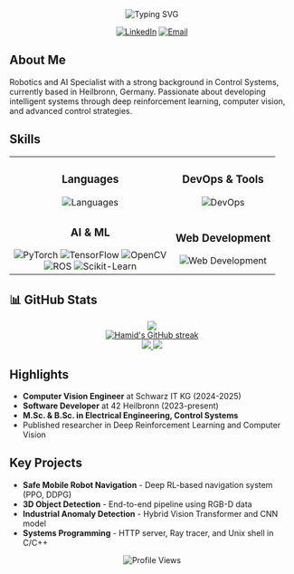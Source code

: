 <div align="center">
  <img src="https://readme-typing-svg.herokuapp.com?font=Fira+Code&pause=1000&color=2E97F7&center=true&vCenter=true&width=500&lines=Hi+there%2C+I'm+Hamid+Taheri;Robotics+Engineer+%7C+AI+Specialist;Control+Systems+Expert" alt="Typing SVG" />

  [![LinkedIn](https://img.shields.io/badge/LinkedIn-Connect-blue)](https://www.linkedin.com/in/hamidtaheri/)
  [![Email](https://img.shields.io/badge/Email-Contact-red)](mailto:taheri.hamiid@gmail.com)
</div>

## About Me

Robotics and AI Specialist with a strong background in Control Systems, currently based in Heilbronn, Germany. Passionate about developing intelligent systems through deep reinforcement learning, computer vision, and advanced control strategies.

## Skills

<div align="center">
  <table>
    <tr>
      <td align="center">
        <h3>Languages</h3>
        <img src="https://skillicons.dev/icons?i=c,cpp,python,bash" alt="Languages" />
      </td>
      <td align="center">
        <h3>DevOps & Tools</h3>
        <img src="https://skillicons.dev/icons?i=docker,kubernetes,git,azure" alt="DevOps" />
      </td>
    </tr>
    <tr>
      <td align="center">
        <h3>AI & ML</h3>
        <img src="https://img.shields.io/badge/-PyTorch-EE4C2C?style=for-the-badge&logo=pytorch&logoColor=white" alt="PyTorch" />
        <img src="https://img.shields.io/badge/-TensorFlow-FF6F00?style=for-the-badge&logo=tensorflow&logoColor=white" alt="TensorFlow" />
        <img src="https://img.shields.io/badge/-OpenCV-5C3EE8?style=for-the-badge&logo=opencv&logoColor=white" alt="OpenCV" />
        <br>
        <img src="https://img.shields.io/badge/-ROS-22314E?style=for-the-badge&logo=ros&logoColor=white" alt="ROS" />
        <img src="https://img.shields.io/badge/-Scikit_Learn-F7931E?style=for-the-badge&logo=scikit-learn&logoColor=white" alt="Scikit-Learn" />
      </td>
      <td align="center">
        <h3>Web Development</h3>
        <img src="https://skillicons.dev/icons?i=html,css,js" alt="Web Development" />
      </td>
    </tr>
  </table>
</div>

## 📊 GitHub Stats

<div align="center">
  <a href="https://github.com/hamidthri">
    <img src="https://github-profile-summary-cards.vercel.app/api/cards/profile-details?username=hamidthri&theme=tokyonight" />
  </a>
</div>

<div align="center">
  <a href="https://github.com/hamidthri">
    <img src="https://github-readme-streak-stats.herokuapp.com/?user=hamidthri&theme=tokyonight&hide_border=true&date_format=M%20j%5B%2C%20Y%5D" alt="Hamid's GitHub streak" />
  </a>
</div>

<div align="center">
  <a href="https://github.com/hamidthri">
    <img src="https://github-readme-stats.vercel.app/api/top-langs/?username=hamidthri&langs_count=6&layout=compact&theme=tokyonight&hide_border=true" />
    <img src="https://github-readme-stats.vercel.app/api?username=hamidthri&show_icons=true&theme=tokyonight&hide_border=true" />
  </a>
</div>

## Highlights

- **Computer Vision Engineer** at Schwarz IT KG (2024-2025)
- **Software Developer** at 42 Heilbronn (2023-present)
- **M.Sc. & B.Sc. in Electrical Engineering, Control Systems**
- Published researcher in Deep Reinforcement Learning and Computer Vision

## Key Projects

- **Safe Mobile Robot Navigation** - Deep RL-based navigation system (PPO, DDPG)
- **3D Object Detection** - End-to-end pipeline using RGB-D data
- **Industrial Anomaly Detection** - Hybrid Vision Transformer and CNN model
- **Systems Programming** - HTTP server, Ray tracer, and Unix shell in C/C++

<div align="center">
  <img src="https://komarev.com/ghpvc/?username=hamidthri&color=blueviolet&style=flat-square" alt="Profile Views" />
</div>
